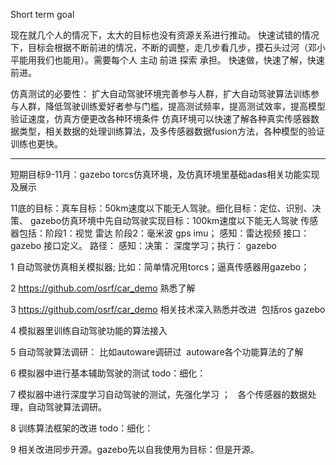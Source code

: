 Short term goal

现在就几个人的情况下，太大的目标也没有资源关系进行推动。
快速试错的情况下，目标会根据不断前进的情况，不断的调整，走几步看几步，摸石头过河（邓小平能用我们也能用）。需要每个人 主动 前进 探索 承担。
快速做，快速了解，快速前进。


仿真测试的必要性： 扩大自动驾驶环境完善参与人群，扩大自动驾驶算法训练参与人群，降低驾驶训练爱好者参与门槛，提高测试频率，提高测试效率，提高模型验证速度，仿真方便更改各种环境条件 仿真环境可以快速了解各种真实传感器数据类型，相关数据的处理训练算法，及多传感器数据fusion方法，各种模型的验证训练也更快。


------------------------------------------------------------------------------------------
短期目标9-11月：gazebo torcs仿真环境，及仿真环境里基础adas相关功能实现及展示


11底的目标：真车目标：50km速度以下能无人驾驶。细化目标：定位、识别、决策、
gazebo仿真环境中先自动驾驶实现目标：100km速度以下能无人驾驶
传感器包括：阶段1：视觉 雷达 阶段2：毫米波 gps imu； 
感知：雷达视频
接口：gazebo 接口定义。
路径： 感知：决策： 深度学习；执行： gazebo



1 自动驾驶仿真相关模拟器; 比如：简单情况用torcs；逼真传感器用gazebo； 

2  https://github.com/osrf/car_demo 熟悉了解  

3  https://github.com/osrf/car_demo 相关技术深入熟悉并改进  包括ros gazebo

4 模拟器里训练自动驾驶功能的算法接入

5 自动驾驶算法调研： 比如autoware调研过  autoware各个功能算法的了解

6 模拟器中进行基本辅助驾驶的测试 todo：细化：

7 模拟器中进行深度学习自动驾驶的测试，先强化学习  ；   各个传感器的数据处理，自动驾驶算法调研。

8 训练算法框架的改进 todo：细化：

9 相关改进同步开源。gazebo先以自我使用为目标：但是开源。




